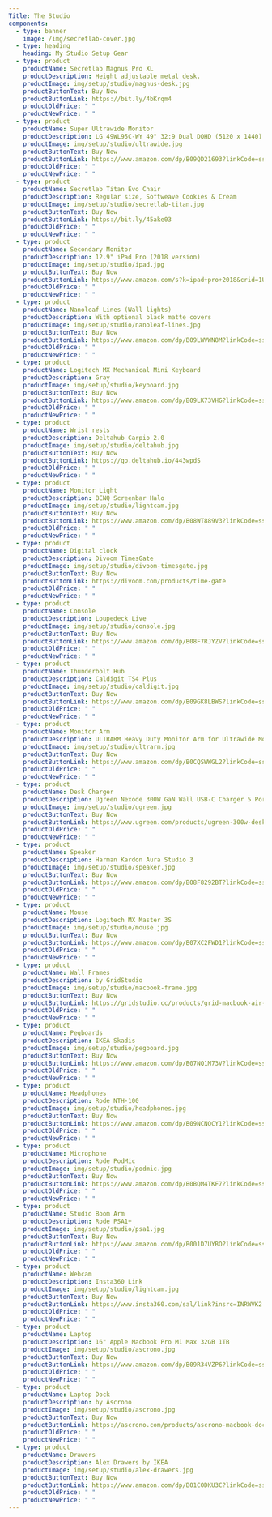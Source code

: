 ```yaml
---
Title: The Studio
components:
  - type: banner
    image: /img/secretlab-cover.jpg
  - type: heading
    heading: My Studio Setup Gear
  - type: product
    productName: Secretlab Magnus Pro XL
    productDescription: Height adjustable metal desk.
    productImage: img/setup/studio/magnus-desk.jpg
    productButtonText: Buy Now
    productButtonLink: https://bit.ly/4bKrqm4
    productOldPrice: " "
    productNewPrice: " "
  - type: product
    productName: Super Ultrawide Monitor
    productDescription: LG 49WL95C-WY 49" 32:9 Dual DQHD (5120 x 1440) Curved IPS Display, HDR10, USB Type-C with 85W PD, sRGB 99% Color Gamut.
    productImage: img/setup/studio/ultrawide.jpg
    productButtonText: Buy Now
    productButtonLink: https://www.amazon.com/dp/B09QD21693?linkCode=ssc&tag=onamzpanayi0a-20&creativeASIN=B09QD21693&asc_item-id=amzn1.ideas.1YNZ82Q9EWNWS&ref_=aip_sf_list_spv_ons_mixed_d_asin&th=1
    productOldPrice: " "
    productNewPrice: " "
  - type: product
    productName: Secretlab Titan Evo Chair
    productDescription: Regular size, Softweave Cookies & Cream
    productImage: img/setup/studio/secretlab-titan.jpg
    productButtonText: Buy Now
    productButtonLink: https://bit.ly/45ake03
    productOldPrice: " "
    productNewPrice: " "
  - type: product
    productName: Secondary Monitor
    productDescription: 12.9" iPad Pro (2018 version)
    productImage: img/setup/studio/ipad.jpg
    productButtonText: Buy Now
    productButtonLink: https://www.amazon.com/s?k=ipad+pro+2018&crid=1UCM903C154CB&sprefix=ipad+pro2018%2Caps%2C240&ref=nb_sb_noss_1
    productOldPrice: " "
    productNewPrice: " "
  - type: product
    productName: Nanoleaf Lines (Wall lights)
    productDescription: With optional black matte covers
    productImage: img/setup/studio/nanoleaf-lines.jpg
    productButtonText: Buy Now
    productButtonLink: https://www.amazon.com/dp/B09LWVWN8M?linkCode=ssc&tag=onamzpanayi0a-20&creativeASIN=B09LWVWN8M&asc_item-id=amzn1.ideas.1YNZ82Q9EWNWS&ref_=aip_sf_list_spv_ofs_mixed_d_asin
    productOldPrice: " "
    productNewPrice: " "
  - type: product
    productName: Logitech MX Mechanical Mini Keyboard
    productDescription: Gray
    productImage: img/setup/studio/keyboard.jpg
    productButtonText: Buy Now
    productButtonLink: https://www.amazon.com/dp/B09LK73VHG?linkCode=ssc&tag=onamzpanayi0a-20&creativeASIN=B09LK73VHG&asc_item-id=amzn1.ideas.1YNZ82Q9EWNWS&ref_=aip_sf_list_spv_ofs_mixed_d_asin
    productOldPrice: " "
    productNewPrice: " "
  - type: product
    productName: Wrist rests
    productDescription: Deltahub Carpio 2.0
    productImage: img/setup/studio/deltahub.jpg
    productButtonText: Buy Now
    productButtonLink: https://go.deltahub.io/443wpdS
    productOldPrice: " "
    productNewPrice: " "
  - type: product
    productName: Monitor Light
    productDescription: BENQ Screenbar Halo
    productImage: img/setup/studio/lightcam.jpg
    productButtonText: Buy Now
    productButtonLink: https://www.amazon.com/dp/B08WT889V3?linkCode=ssc&tag=onamzpanayi0a-20&creativeASIN=B08WT889V3&asc_item-id=amzn1.ideas.1YNZ82Q9EWNWS&ref_=aip_sf_list_spv_ofs_mixed_d_asin
    productOldPrice: " "
    productNewPrice: " "
  - type: product
    productName: Digital clock
    productDescription: Divoom TimesGate
    productImage: img/setup/studio/divoom-timesgate.jpg
    productButtonText: Buy Now
    productButtonLink: https://divoom.com/products/time-gate
    productOldPrice: " "
    productNewPrice: " "
  - type: product
    productName: Console
    productDescription: Loupedeck Live
    productImage: img/setup/studio/console.jpg
    productButtonText: Buy Now
    productButtonLink: https://www.amazon.com/dp/B08F7RJYZV?linkCode=ssc&tag=onamzpanayi0a-20&creativeASIN=B08F7RJYZV&asc_item-id=amzn1.ideas.1YNZ82Q9EWNWS&ref_=aip_sf_list_spv_ons_d_asin
    productOldPrice: " "
    productNewPrice: " "
  - type: product
    productName: Thunderbolt Hub
    productDescription: Caldigit TS4 Plus
    productImage: img/setup/studio/caldigit.jpg
    productButtonText: Buy Now
    productButtonLink: https://www.amazon.com/dp/B09GK8LBWS?linkCode=ssc&tag=onamzpanayi0a-20&creativeASIN=B09GK8LBWS&asc_item-id=amzn1.ideas.1YNZ82Q9EWNWS&ref_=aip_sf_list_spv_ofs_mixed_d_asin
    productOldPrice: " "
    productNewPrice: " "
  - type: product
    productName: Monitor Arm
    productDescription: ULTRARM Heavy Duty Monitor Arm for Ultrawide Monitors up to 57"
    productImage: img/setup/studio/ultrarm.jpg
    productButtonText: Buy Now
    productButtonLink: https://www.amazon.com/dp/B0CQSWWGL2?linkCode=ssc&tag=onamzpanayi0a-20&creativeASIN=B0CQSWWGL2&asc_item-id=amzn1.ideas.1YNZ82Q9EWNWS&ref_=aip_sf_list_spv_ofs_mixed_d_asin
    productOldPrice: " "
    productNewPrice: " "
  - type: product
    productName: Desk Charger
    productDescription: Ugreen Nexode 300W GaN Wall USB-C Charger 5 Ports
    productImage: img/setup/studio/ugreen.jpg
    productButtonText: Buy Now
    productButtonLink: https://www.ugreen.com/products/ugreen-300w-desktop-usb-c-gan-charger
    productOldPrice: " "
    productNewPrice: " "
  - type: product
    productName: Speaker
    productDescription: Harman Kardon Aura Studio 3
    productImage: img/setup/studio/speaker.jpg
    productButtonText: Buy Now
    productButtonLink: https://www.amazon.com/dp/B08F8292BT?linkCode=ssc&tag=onamzpanayi0a-20&creativeASIN=B08F8292BT&asc_item-id=amzn1.ideas.1YNZ82Q9EWNWS&ref_=aip_sf_list_spv_ons_d_asin
    productOldPrice: " "
    productNewPrice: " "
  - type: product
    productName: Mouse
    productDescription: Logitech MX Master 3S
    productImage: img/setup/studio/mouse.jpg
    productButtonText: Buy Now
    productButtonLink: https://www.amazon.com/dp/B07XC2FWD1?linkCode=ssc&tag=onamzpanayi0a-20&creativeASIN=B07XC2FWD1&asc_item-id=amzn1.ideas.1YNZ82Q9EWNWS&ref_=aip_sf_list_spv_ons_d_asin
    productOldPrice: " "
    productNewPrice: " "
  - type: product
    productName: Wall Frames
    productDescription: by GridStudio
    productImage: img/setup/studio/macbook-frame.jpg
    productButtonText: Buy Now
    productButtonLink: https://gridstudio.cc/products/grid-macbook-air-1st-generation?source_type=sales_plugin_af&slt=sales_plugin_af&referral_code=JW7VNR69SBB7
    productOldPrice: " "
    productNewPrice: " "
  - type: product
    productName: Pegboards
    productDescription: IKEA Skadis
    productImage: img/setup/studio/pegboard.jpg
    productButtonText: Buy Now
    productButtonLink: https://www.amazon.com/dp/B07NQ1M73V?linkCode=ssc&tag=onamzpanayi0a-20&creativeASIN=B07NQ1M73V&asc_item-id=amzn1.ideas.1YNZ82Q9EWNWS&ref_=aip_sf_list_spv_ons_mixed_d_asin
    productOldPrice: " "
    productNewPrice: " "
  - type: product
    productName: Headphones
    productDescription: Rode NTH-100 
    productImage: img/setup/studio/headphones.jpg
    productButtonText: Buy Now
    productButtonLink: https://www.amazon.com/dp/B09NCNQCY1?linkCode=ssc&tag=onamzpanayi0a-20&creativeASIN=B09NCNQCY1&asc_item-id=amzn1.ideas.1YNZ82Q9EWNWS&ref_=aip_sf_list_spv_ons_mixed_d_asin
    productOldPrice: " "
    productNewPrice: " "
  - type: product
    productName: Microphone
    productDescription: Rode PodMic
    productImage: img/setup/studio/podmic.jpg
    productButtonText: Buy Now
    productButtonLink: https://www.amazon.com/dp/B0BQM4TKF7?linkCode=ssc&tag=onamzpanayi0a-20&creativeASIN=B0BQM4TKF7&asc_item-id=amzn1.ideas.1YNZ82Q9EWNWS&ref_=aip_sf_list_spv_ons_mixed_d_asin
    productOldPrice: " "
    productNewPrice: " "
  - type: product
    productName: Studio Boom Arm
    productDescription: Rode PSA1+
    productImage: img/setup/studio/psa1.jpg
    productButtonText: Buy Now
    productButtonLink: https://www.amazon.com/dp/B001D7UYBO?linkCode=ssc&tag=onamzpanayi0a-20&creativeASIN=B001D7UYBO&asc_item-id=amzn1.ideas.1YNZ82Q9EWNWS&ref_=aip_sf_list_spv_ons_mixed_d_asin
    productOldPrice: " "
    productNewPrice: " "
  - type: product
    productName: Webcam
    productDescription: Insta360 Link
    productImage: img/setup/studio/lightcam.jpg
    productButtonText: Buy Now
    productButtonLink: https://www.insta360.com/sal/link?insrc=INRWVK2
    productOldPrice: " "
    productNewPrice: " "
  - type: product
    productName: Laptop
    productDescription: 16" Apple Macbook Pro M1 Max 32GB 1TB
    productImage: img/setup/studio/ascrono.jpg
    productButtonText: Buy Now
    productButtonLink: https://www.amazon.com/dp/B09R34VZP6?linkCode=ssc&tag=onamzpanayi0a-20&creativeASIN=B09R34VZP6&asc_item-id=amzn1.ideas.1YNZ82Q9EWNWS&ref_=aip_sf_list_spv_ofs_mixed_d_asin
    productOldPrice: " "
    productNewPrice: " "
  - type: product
    productName: Laptop Dock
    productDescription: by Ascrono
    productImage: img/setup/studio/ascrono.jpg
    productButtonText: Buy Now
    productButtonLink: https://ascrono.com/products/ascrono-macbook-docking-station?ref=PETERPANDEV
    productOldPrice: " "
    productNewPrice: " "
  - type: product
    productName: Drawers
    productDescription: Alex Drawers by IKEA
    productImage: img/setup/studio/alex-drawers.jpg
    productButtonText: Buy Now
    productButtonLink: https://www.amazon.com/dp/B01CODKU3C?linkCode=ssc&tag=onamzpanayi0a-20&creativeASIN=B01CODKU3C&asc_item-id=amzn1.ideas.1YNZ82Q9EWNWS&ref_=aip_sf_list_spv_ons_d_asin
    productOldPrice: " "
    productNewPrice: " "
---
```

